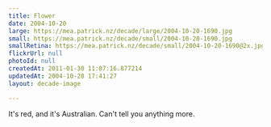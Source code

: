 ```yaml
---
title: Flower
date: 2004-10-20
large: https://mea.patrick.nz/decade/large/2004-10-20-1690.jpg
small: https://mea.patrick.nz/decade/small/2004-10-20-1690.jpg
smallRetina: https://mea.patrick.nz/decade/small/2004-10-20-1690@2x.jpg
flickrUrl: null
photoId: null
createdAt: 2011-01-30 11:07:16.877214
updatedAt: 2004-10-28 17:41:27
layout: decade-image

---
```

It's red, and it's Australian. Can't tell you anything more.
